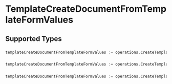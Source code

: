 # TemplateCreateDocumentFromTemplateFormValues


## Supported Types

### 

```go
templateCreateDocumentFromTemplateFormValues := operations.CreateTemplateCreateDocumentFromTemplateFormValuesStr(string{/* values here */})
```

### 

```go
templateCreateDocumentFromTemplateFormValues := operations.CreateTemplateCreateDocumentFromTemplateFormValuesBoolean(bool{/* values here */})
```

### 

```go
templateCreateDocumentFromTemplateFormValues := operations.CreateTemplateCreateDocumentFromTemplateFormValuesNumber(float64{/* values here */})
```

